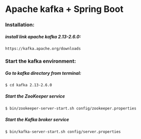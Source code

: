 # Apache kafka + Spring Boot

### Installation:

##### install link apache kafka 2.13-2.6.0:
```
https://kafka.apache.org/downloads
```

### Start the kafka environment:

##### Go to kafka directory from terminal:
```bash
$ cd kafka 2.13-2.6.0
```

##### Start the ZooKeeper service
```bash
$ bin/zookeeper-server-start.sh config/zookeeper.properties
```

##### Start the Kafka broker service
```bash
$ bin/kafka-server-start.sh config/server.properties
```
